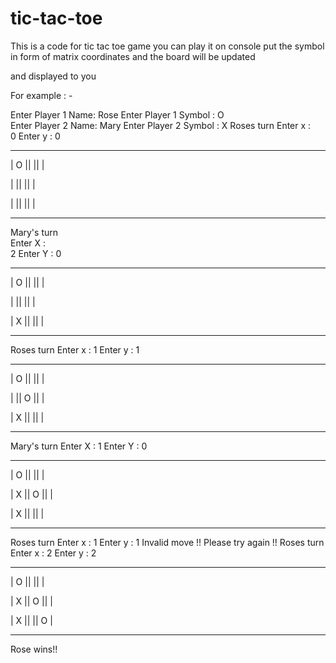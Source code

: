 # tic-tac-toe

This is a code for tic tac toe game 
you can play it on console
put the symbol  in form of matrix coordinates and the board will be updated

and displayed to you 

For example : -

Enter Player 1 Name:
Rose
Enter Player 1 Symbol : 
O  
Enter Player 2 Name:
Mary
Enter Player 2 Symbol : 
X
Roses turn 
Enter x :  
0
 Enter y : 
0
_______________


| O ||   ||   |

|   ||   ||   |

|   ||   ||   |


_______________
Mary's turn    
Enter X :      
2
Enter Y : 
0
_______________


| O ||   ||   |

|   ||   ||   |

| X ||   ||   |


_______________
Roses turn
Enter x :
1
 Enter y : 
1
_______________

| O ||   ||   |

|   || O ||   |

| X ||   ||   |


_______________
Mary's turn
Enter X :
1
Enter Y : 
0
_______________

| O ||   ||   |

| X || O ||   |

| X ||   ||   |


_______________
Roses turn
Enter x :
1
 Enter y : 
1
Invalid move !! Please try again !!
Roses turn
Enter x :
2
 Enter y : 
2
_______________


| O ||   ||   |

| X || O ||   |

| X ||   || O |


_______________
Rose wins!!
